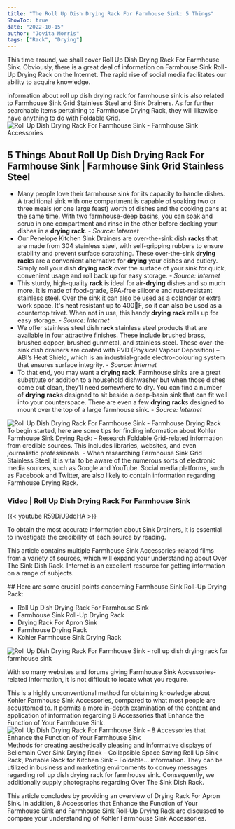 ```yaml
---
title: "The Roll Up Dish Drying Rack For Farmhouse Sink: 5 Things"
ShowToc: true 
date: "2022-10-15"
author: "Jovita Morris" 
tags: ["Rack", "Drying"]
---
```


	
This time around, we shall cover Roll Up Dish Drying Rack For Farmhouse Sink. Obviously, there is a great deal of information on Farmhouse Sink Roll-Up Drying Rack on the Internet. The rapid rise of social media facilitates our ability to acquire knowledge.

information about roll up dish drying rack for farmhouse sink is also related to Farmhouse Sink Grid Stainless Steel and Sink Drainers. As for further searchable items pertaining to Farmhouse Drying Rack, they will likewise have anything to do with Foldable Grid.
<img loading="lazy" src="http://images.dryingrack.org/l-m/roll-up-drying-dish-rack-over-sink-v-669780832.jpg" onerror="this.onerror=null;this.src='https://blogger.googleusercontent.com/img/a/AVvXsEhe7F7TRXHtjiKvHb5vS7DmnxvpHiDyoYyYvm1nHB3Qp2_w3BnM6A2eq4v7FYxCC9bfZt3a9vIMtAYEKUiaDQbHMg-ViyGmRIj39MLp0bGFfgfYw1Dc9q_H-T0wiTm3l0Uq42dETrN9eC8aGJ9_IORZsxST1AcLR7np1koOfcc7tnHa4S8Mwz_xD9d0=s16000';" alt="Roll Up Dish Drying Rack For Farmhouse Sink - Farmhouse Sink Accessories" >

## 5 Things About Roll Up Dish Drying Rack For Farmhouse Sink | Farmhouse Sink Grid Stainless Steel
-   Many people love their farmhouse sink for its capacity to handle dishes. A traditional sink with one compartment is capable of soaking two or three meals (or one large feast) worth of dishes and the cooking pans at the same time. With two farmhouse-deep basins, you can soak and scrub in one compartment and rinse in the other before docking your dishes in a **drying** **rack**. - <cite>Source: Internet</cite>
-   Our Penelope Kitchen Sink Drainers are over-the-sink dish **rack**s that are made from 304 stainless steel, with self-gripping rubbers to ensure stability and prevent surface scratching. These over-the-sink **drying** **rack**s are a convenient alternative for **drying** your dishes and cutlery. Simply roll your dish **drying** **rack** over the surface of your sink for quick, convenient usage and roll back up for easy storage. - <cite>Source: Internet</cite>
-   This sturdy, high-quality **rack** is ideal for air-**drying** dishes and so much more. It is made of food-grade, BPA-free silicone and rust-resistant stainless steel. Over the sink it can also be used as a colander or extra work space. It's heat resistant up to 400F, so it can also be used as a countertop trivet. When not in use, this handy **drying** **rack** rolls up for easy storage. - <cite>Source: Internet</cite>
-   We offer stainless steel dish **rack** stainless steel products that are available in four attractive finishes. These include brushed brass, brushed copper, brushed gunmetal, and stainless steel. These over-the-sink dish drainers are coated with PVD (Physical Vapour Deposition) – ABI’s Heat Shield, which is an industrial-grade electro-colouring system that ensures surface integrity. - <cite>Source: Internet</cite>
-   To that end, you may want a **drying** **rack**. Farmhouse sinks are a great substitute or addition to a household dishwasher but when those dishes come out clean, they'll need somewhere to dry. You can find a number of **drying** **rack**s designed to sit beside a deep-basin sink that can fit well into your counterspace. There are even a few **drying** **rack**s designed to mount over the top of a large farmhouse sink. - <cite>Source: Internet</cite>


<img loading="lazy" src="http://images.dryingrack.org/l-m/extra-large-roll-up-dish-drying-rack-v-735145224.jpg" onerror="this.onerror=null;this.src='https://blogger.googleusercontent.com/img/a/AVvXsEhe7F7TRXHtjiKvHb5vS7DmnxvpHiDyoYyYvm1nHB3Qp2_w3BnM6A2eq4v7FYxCC9bfZt3a9vIMtAYEKUiaDQbHMg-ViyGmRIj39MLp0bGFfgfYw1Dc9q_H-T0wiTm3l0Uq42dETrN9eC8aGJ9_IORZsxST1AcLR7np1koOfcc7tnHa4S8Mwz_xD9d0=s16000';" alt="Roll Up Dish Drying Rack For Farmhouse Sink - Farmhouse Drying Rack" >
To begin started, here are some tips for finding information about Kohler Farmhouse Sink Drying Rack:
- Research Foldable Grid-related information from credible sources. This includes libraries, websites, and even journalistic professionals.
- When researching Farmhouse Sink Grid Stainless Steel, it is vital to be aware of the numerous sorts of electronic media sources, such as Google and YouTube. Social media platforms, such as Facebook and Twitter, are also likely to contain information regarding Farmhouse Drying Rack.

### Video | Roll Up Dish Drying Rack For Farmhouse Sink
{{< youtube R59DiU9dqHA >}} 

To obtain the most accurate information about Sink Drainers, it is essential to investigate the credibility of each source by reading.

This article contains multiple Farmhouse Sink Accessories-related films from a variety of sources, which will expand your understanding about Over The Sink Dish Rack. Internet is an excellent resource for getting information on a range of subjects.
<script async="async" data-cfasync="false" src="//normallydemandedalter.com/fe63df3c5408708b15d8dc3d9b206b31/invoke.js"></script>
<div id="container-fe63df3c5408708b15d8dc3d9b206b31"></div>
## Here are some crucial points concerning Farmhouse Sink Roll-Up Drying Rack:

- Roll Up Dish Drying Rack For Farmhouse Sink
- Farmhouse Sink Roll-Up Drying Rack
- Drying Rack For Apron Sink
- Farmhouse Drying Rack
- Kohler Farmhouse Sink Drying Rack

 <img loading="lazy" src="https://images-na.ssl-images-amazon.com/images/I/5144JlgYtjL._UL1200.jpg" onerror="this.onerror=null;this.src='https://blogger.googleusercontent.com/img/a/AVvXsEhe7F7TRXHtjiKvHb5vS7DmnxvpHiDyoYyYvm1nHB3Qp2_w3BnM6A2eq4v7FYxCC9bfZt3a9vIMtAYEKUiaDQbHMg-ViyGmRIj39MLp0bGFfgfYw1Dc9q_H-T0wiTm3l0Uq42dETrN9eC8aGJ9_IORZsxST1AcLR7np1koOfcc7tnHa4S8Mwz_xD9d0=s16000';" alt="Roll Up Dish Drying Rack For Farmhouse Sink - roll up dish drying rack for farmhouse sink" >

With so many websites and forums giving Farmhouse Sink Accessories-related information, it is not difficult to locate what you require.

This is a highly unconventional method for obtaining knowledge about Kohler Farmhouse Sink Accessories, compared to what most people are accustomed to. It permits a more in-depth examination of the content and application of information regarding 8 Accessories that Enhance the Function of Your Farmhouse Sink.
<img loading="lazy" src="https://c1.staticflickr.com/3/2356/5826496323_6a06e8b534_b.jpg" onerror="this.onerror=null;this.src='https://blogger.googleusercontent.com/img/a/AVvXsEhe7F7TRXHtjiKvHb5vS7DmnxvpHiDyoYyYvm1nHB3Qp2_w3BnM6A2eq4v7FYxCC9bfZt3a9vIMtAYEKUiaDQbHMg-ViyGmRIj39MLp0bGFfgfYw1Dc9q_H-T0wiTm3l0Uq42dETrN9eC8aGJ9_IORZsxST1AcLR7np1koOfcc7tnHa4S8Mwz_xD9d0=s16000';" alt="Roll Up Dish Drying Rack For Farmhouse Sink - 8 Accessories that Enhance the Function of Your Farmhouse Sink" >
Methods for creating aesthetically pleasing and informative displays of Bellemain Over Sink Drying Rack – Collapsible Space Saving Roll Up Sink Rack, Portable Rack for Kitchen Sink – Foldable… information. They can be utilized in business and marketing environments to convey messages regarding roll up dish drying rack for farmhouse sink. Consequently, we additionally supply photographs regarding Over The Sink Dish Rack.

This article concludes by providing an overview of Drying Rack For Apron Sink. In addition, 8 Accessories that Enhance the Function of Your Farmhouse Sink and Farmhouse Sink Roll-Up Drying Rack are discussed to compare your understanding of Kohler Farmhouse Sink Accessories.
	
	

